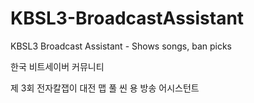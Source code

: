 # KBSL3-BroadcastAssistant
KBSL3 Broadcast Assistant - Shows songs, ban picks

한국 비트세이버 커뮤니티

제 3회 전자칼잽이 대전 맵 풀 씬 용 방송 어시스턴트
